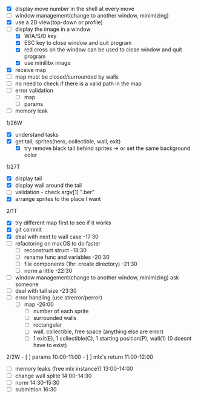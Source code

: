 
- [x] display move number in the shell at every move
- [ ] window management(change to another window, minimizing)
- [x] use a 2D view(top-down or profile)
- [ ] display the image in a window
    - [x] W/A/S/D key
    - [x] ESC key to close window and quit program
    - [x] red cross on the window can be used to close window and quit program
    - [x] use minilibx image
- [x] receive map
- [ ] map must be closed/surrounded by walls
- [ ] no need to check if there is a valid path in the map
- [ ] error validation
    - [ ] map
    - [ ] params
- [ ] memory leak

1/26W
- [x] understand tasks
- [x] get tail, sprites(hero, collectible, wall, exit)
    - [x] try remove black tail behind sprites -> or set the same background color

1/27T
- [x] display tail
- [x] display wall around the tail
- [ ] validation - check argv[1] ".ber"
- [x] arrange sprites to the place I want

2/1T
- [x] try different map first to see if it works
- [x] git commit
- [x] deal with next to wall case -17:30
- [ ] refactoring on macOS to do faster
    - [ ] reconstruct struct -18:30
    - [ ] rename func and variables -20:30
    - [ ] file components (1hr: create directory) -21:30
    - [ ] norm a little -22:30
- [ ] window management(change to another window, minimizing) ask someone
- [ ] deal with tail size -23:30
- [ ] error handling (use strerror/perror)
    - [ ] map -26:00
        - [ ] number of each sprite
        - [ ] surrounded walls
        - [ ] rectangular
        - [ ] wall, collectible, free space (anything else are error)
        - [ ] 1 exit(E), 1 collectible(C), 1 starting position(P), wall(1) (0 doesnt have to exist)

2/2W
        - [ ] params 10:00-11:00
        - [ ] mlx's return 11:00-12:00
- [ ] memory leaks (free mlx instance?) 13:00-14:00
- [ ] change wall splite 14:00-14:30
- [ ] norm 14:30-15:30
- [ ] submittion 16:30
